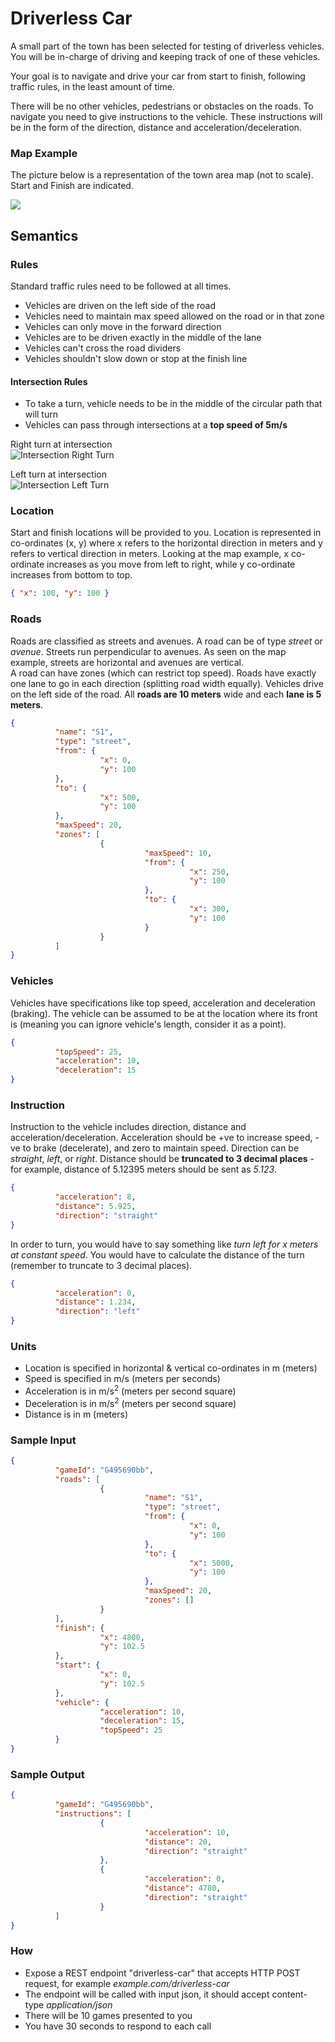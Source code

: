 # Driverless Car

A small part of the town has been selected for testing of driverless vehicles. You will be in-charge of driving and keeping track of one of these vehicles.

Your goal is to navigate and drive your car from start to finish, following traffic rules, in the least amount of time.

There will be no other vehicles, pedestrians or obstacles on the roads. To navigate you need to give instructions to the vehicle. These instructions will be in the form of the direction, distance and acceleration/deceleration.

### Map Example

The picture below is a representation of the town area map (not to scale). Start and Finish are indicated.

![](public/example-map.png)

## Semantics

### Rules

Standard traffic rules need to be followed at all times.

- Vehicles are driven on the left side of the road
- Vehicles need to maintain max speed allowed on the road or in that zone
- Vehicles can only move in the forward direction
- Vehicles are to be driven exactly in the middle of the lane
- Vehicles can't cross the road dividers
- Vehicles shouldn't slow down or stop at the finish line

#### Intersection Rules

- To take a turn, vehicle needs to be in the middle of the circular path that will turn
- Vehicles can pass through intersections at a **top speed of 5m/s**

Right turn at intersection  
![Intersection Right Turn](public/intersection-right-turn.png)

Left turn at intersection  
![Intersection Left Turn](public/intersection-left-turn.png)

### Location

Start and finish locations will be provided to you. Location is represented in co-ordinates (x, y) where x refers to the horizontal direction in meters and y refers to vertical direction in meters. Looking at the map example, x co-ordinate increases as you move from left to right, while y co-ordinate increases from bottom to top.

```json
{ "x": 100, "y": 100 }
```

### Roads

Roads are classified as streets and avenues. A road can be of type _street_ or _avenue_. Streets run perpendicular to avenues. As seen on the map example, streets are horizontal and avenues are vertical.  
A road can have zones (which can restrict top speed). Roads have exactly one lane to go in each direction (splitting road width equally). Vehicles drive on the left side of the road. All **roads are 10 meters** wide and each **lane is 5 meters**.

```json
{
          "name": "S1",
          "type": "street",
          "from": {
                    "x": 0,
                    "y": 100
          },
          "to": {
                    "x": 500,
                    "y": 100
          },
          "maxSpeed": 20,
          "zones": [
                    {
                              "maxSpeed": 10,
                              "from": {
                                        "x": 250,
                                        "y": 100
                              },
                              "to": {
                                        "x": 300,
                                        "y": 100
                              }
                    }
          ]
}
```

### Vehicles

Vehicles have specifications like top speed, acceleration and deceleration (braking).
The vehicle can be assumed to be at the location where its front is (meaning you can ignore vehicle's length, consider it as a point).

```json
{
          "topSpeed": 25,
          "acceleration": 10,
          "deceleration": 15
}
```

### Instruction

Instruction to the vehicle includes direction, distance and acceleration/deceleration.
Acceleration should be +ve to increase speed, -ve to brake (decelerate), and zero to maintain speed.
Direction can be _straight_, _left_, or _right_. Distance should be **truncated to 3 decimal places** - for example, distance of 5.12395 meters should be sent as _5.123_.

```json
{
          "acceleration": 8,
          "distance": 5.925,
          "direction": "straight"
}
```

In order to turn, you would have to say something like _turn left for x meters at constant speed_. You would have to calculate the distance of the turn (remember to truncate to 3 decimal places).

```json
{
          "acceleration": 0,
          "distance": 1.234,
          "direction": "left"
}
```

### Units

- Location is specified in horizontal & vertical co-ordinates in m (meters)
- Speed is specified in m/s (meters per seconds)
- Acceleration is in m/s<sup>2</sup> (meters per second square)
- Deceleration is in m/s<sup>2</sup> (meters per second square)
- Distance is in m (meters)

### Sample Input

```json
{
          "gameId": "G495690bb",
          "roads": [
                    {
                              "name": "S1",
                              "type": "street",
                              "from": {
                                        "x": 0,
                                        "y": 100
                              },
                              "to": {
                                        "x": 5000,
                                        "y": 100
                              },
                              "maxSpeed": 20,
                              "zones": []
                    }
          ],
          "finish": {
                    "x": 4800,
                    "y": 102.5
          },
          "start": {
                    "x": 0,
                    "y": 102.5
          },
          "vehicle": {
                    "acceleration": 10,
                    "deceleration": 15,
                    "topSpeed": 25
          }
}
```

### Sample Output

```json
{
          "gameId": "G495690bb",
          "instructions": [
                    {
                              "acceleration": 10,
                              "distance": 20,
                              "direction": "straight"
                    },
                    {
                              "acceleration": 0,
                              "distance": 4780,
                              "direction": "straight"
                    }
          ]
}
```

### How

- Expose a REST endpoint "driverless-car" that accepts HTTP POST request, for example _example.com/driverless-car_
- The endpoint will be called with input json, it should accept content-type _application/json_
- There will be 10 games presented to you
- You have 30 seconds to respond to each call

